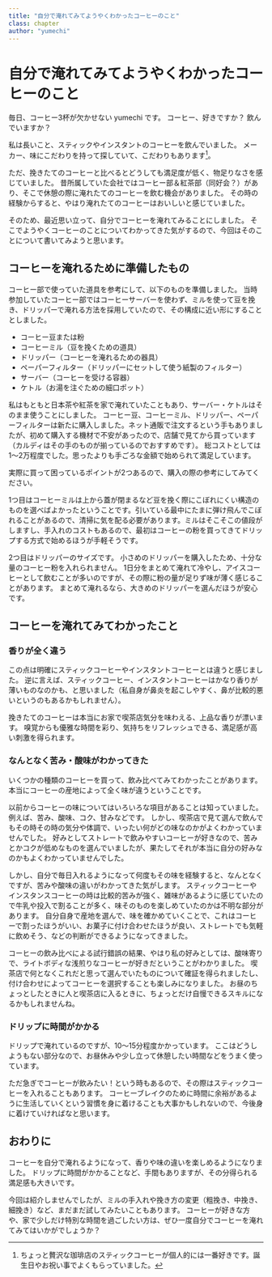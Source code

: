 ```yaml
---
title: "自分で淹れてみてようやくわかったコーヒーのこと"
class: chapter
author: "yumechi"
---
```


# 自分で淹れてみてようやくわかったコーヒーのこと

毎日、コーヒー3杯が欠かせない yumechi です。
コーヒー、好きですか？ 飲んでいますか？

私は長いこと、スティックやインスタントのコーヒーを飲んでいました。
メーカー、味にこだわりを持って探していて、こだわりもあります[^coffee-instant]。

ただ、挽きたてのコーヒーと比べるとどうしても満足度が低く、物足りなさを感じていました。
昔所属していた会社ではコーヒー部＆紅茶部（同好会？）があり、そこで休憩の際に淹れたてのコーヒーを飲む機会がありました。
その時の経験からすると、やはり淹れたてのコーヒーはおいしいと感じていました。

そのため、最近思い立って、自分でコーヒーを淹れてみることにしました。
そこでようやくコーヒーのことについてわかってきた気がするので、今回はそのことについて書いてみようと思います。

## コーヒーを淹れるために準備したもの

コーヒー部で使っていた道具を参考にして、以下のものを準備しました。
当時参加していたコーヒー部ではコーヒーサーバーを使わず、ミルを使って豆を挽き、ドリッパーで淹れる方法を採用していたので、その構成に近い形にすることとしました。

- コーヒー豆または粉
- コーヒーミル（豆を挽くための道具）
- ドリッパー（コーヒーを淹れるための器具）
- ペーパーフィルター（ドリッパーにセットして使う紙製のフィルター）
- サーバー（コーヒーを受ける容器）
- ケトル（お湯を注ぐための細口ポット）

私はもともと日本茶や紅茶を家で淹れていたこともあり、サーバー・ケトルはそのまま使うことにしました。
コーヒー豆、コーヒーミル、ドリッパー、ペーパーフィルターは新たに購入しました。ネット通販で注文するという手もありましたが、初めて購入する機材で不安があったので、店舗で見てから買っています（カルディはその手のものが揃っているのでおすすめです）。
総コストとしては1～2万程度でした。思ったよりも手ごろな金額で始められて満足しています。

実際に買って困っているポイントが2つあるので、購入の際の参考にしてみてください。

1つ目はコーヒーミルは上から蓋が閉まるなど豆を挽く際にこぼれにくい構造のものを選べばよかったということです。引いている最中にたまに弾け飛んでこぼれることがあるので、清掃に気を配る必要があります。ミルはそこそこの値段がしますし、手入れのコストもあるので、最初はコーヒーの粉を買ってきてドリップする方式で始めるほうが手軽そうです。

2つ目はドリッパーのサイズです。
小さめのドリッパーを購入したため、十分な量のコーヒー粉を入れられません。
1日分をまとめて淹れて冷やし、アイスコーヒーとして飲むことが多いのですが、その際に粉の量が足りず味が薄く感じることがあります。
まとめて淹れるなら、大きめのドリッパーを選んだほうが安心です。

## コーヒーを淹れてみてわかったこと
### 香りが全く違う

この点は明確にスティックコーヒーやインスタントコーヒーとは違うと感じました。
逆に言えば、スティックコーヒー、インスタントコーヒーはかなり香りが薄いものなのかも、と思いました（私自身が鼻炎を起こしやすく、鼻が比較的悪いというのもあるかもしれません）。

挽きたてのコーヒーは本当にお家で喫茶店気分を味わえる、上品な香りが漂います。
嗅覚からも優雅な時間を彩り、気持ちをリフレッシュできる、満足感が高い刺激を得られます。

### なんとなく苦み・酸味がわかってきた

いくつかの種類のコーヒーを買って、飲み比べてみてわかったことがあります。
本当にコーヒーの産地によって全く味が違うということです。

以前からコーヒーの味についてはいろいろな項目があることは知っていました。
例えば、苦み、酸味、コク、甘みなどです。
しかし、喫茶店で見て選んで飲んでもその時その時の気分や体調で、いったい何がどの味なのかがよくわかっていませんでした。
好みとしてストレートで飲みやすいコーヒーが好きなので、苦みとかコクが低めなものを選んでいましたが、果たしてそれが本当に自分の好みなのかもよくわかっていませんでした。

しかし、自分で毎日入れるようになって何度もその味を経験すると、なんとなくですが、苦みや酸味の違いがわかってきた気がします。
スティックコーヒーやインスタンスコーヒーの時は比較的苦みが強く、雑味があるように感じていたので牛乳や投入で割ることが多く、味そのものを楽しめていたのかは不明な部分があります。
自分自身で産地を選んで、味を確かめていくことで、これはコーヒーで割ったほうがいい、お菓子に付け合わせたほうが良い、ストレートでも気軽に飲めそう、などの判断ができるようになってきました。

コーヒーの飲み比べによる試行錯誤の結果、やはり私の好みとしては、酸味寄りで、ライトボディな浅煎りなコーヒーが好きだということがわかりました。
喫茶店で何となくこれだと思って選んでいたものについて確証を得られましたし、付け合わせによってコーヒーを選択することも楽しみになりました。
お昼のちょっとしたときに人と喫茶店に入るときに、ちょっとだけ自慢できるスキルになるかもしれませんね。

### ドリップに時間がかかる

ドリップで淹れているのですが、10～15分程度かかっています。
ここはどうしようもない部分なので、お昼休みや少し立って休憩したい時間などをうまく使っています。

ただ急ぎでコーヒーが飲みたい！という時もあるので、その際はスティックコーヒーを入れることもあります。
コーヒーブレイクのために時間に余裕があるように生活していくという習慣を身に着けることも大事かもしれないので、今後身に着けていければなと思います。

## おわりに

コーヒーを自分で淹れるようになって、香りや味の違いを楽しめるようになりました。
ドリップに時間がかかることなど、手間もありますが、その分得られる満足感も大きいです。

今回は紹介しませんでしたが、ミルの手入れや挽き方の変更（粗挽き、中挽き、細挽き）など、まだまだ試してみたいこともあります。
コーヒーが好きな方や、家で少しだけ特別な時間を過ごしたい方は、ぜひ一度自分でコーヒーを淹れてみてはいかがでしょうか？

[^coffee-instant]: ちょっと贅沢な珈琲店のスティックコーヒーが個人的には一番好きです。誕生日やお祝い事でよくもらっていました。